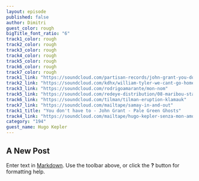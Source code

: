 ```yaml
---
layout: episode
published: false
author: Dimitri
guest_color: rough
bigTitle_font_ratio: "6"
track1_color: rough
track2_color: rough
track3_color: rough
track4_color: rough
track5_color: rough
track6_color: rough
track7_color: rough
track1_link: "https://soundcloud.com/partisan-records/john-grant-you-dont-have-to"
track2_link: "https://soundcloud.com/kdhx/william-tyler-we-cant-go-home"
track3_link: "https://soundcloud.com/rodrigoamarante/mon-nom"
track5_link: "https://soundcloud.com/redeye-distribution/08-maribou-state-midas-feat"
track6_link: "https://soundcloud.com/tilman/tilman-eruption-klamauk"
track7_link: "https://soundcloud.com/mailtape/samay-in-and-out"
track1_title: "You don't have to - John Grant - Pale Green Ghosts"
track4_link: "https://soundcloud.com/mailtape/hugo-kepler-senza-mon-amour"
category: "194"
guest_name: Hugo Kepler
---
```


## A New Post

Enter text in [Markdown](http://daringfireball.net/projects/markdown/). Use the toolbar above, or click the **?** button for formatting help.
